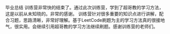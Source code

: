 毕业总结
训练营非常快的结束了。通过此次训练营，学到了超哥教的学习方法，这是以前从未知晓的。非常的感谢。
训练营针对很多重要的知识点进行讲解，配合习题，思路清晰，非常好理解。基于LeetCode刷题为主的学习方法真的很接地气，很实用。会继续引用超哥教的学习方法继续刷题。感谢训练营的老师们。